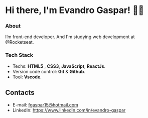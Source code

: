 
# Hi there,  I'm Evandro Gaspar! 👊🏾

### About 

I’m front-end developer. And I'm studying web development at @Rocketseat.


### Tech Stack 

* Techs: **HTML5** , **CSS3**,  **JavaScript**, **ReactJs**.
* Version code control: **Git** & **Github**.
* Tool: **Vscode**.


## Contacts 

* E-mail: fgaspar15@hotmail.com
* LinkedIn: https://www.linkedin.com/in/evandro-gaspar





